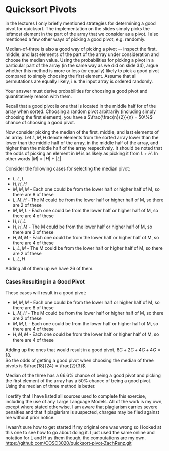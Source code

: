 # Quicksort Pivots

in the lectures I only briefly mentioned strategies for determining a good pivot
for quicksort. The implementation on the slides simply picks the leftmost
element in the part of the array that we consider as a pivot. I also mentioned a
few other ways of picking a good pivot, e.g. randomly.

Median-of-three is also a good way of picking a pivot -- inspect the first,
middle, and last elements of the part of the array under consideration and
choose the median value. Using the probabilities for picking a pivot in a
particular part of the array (in the same way as we did on slide 34), argue
whether this method is more or less (or equally) likely to pick a good pivot
compared to simply choosing the first element. Assume that all permutations are
equally likely, i.e. the input array is ordered randomly.

Your answer must derive probabilities for choosing a good pivot and
quantitatively reason with them.

Recall that a good pivot is one that is located in the middle half for of the array when sorted.
Choosing a random pivot arbitrarily (including simply choosing the first element), you have a $\frac{\frac{n}{2}}{n} = 50\%$ chance of choosing a good pivot.

Now consider picking the median of the first, middle, and last elements of an array. Let $L,M,H$ denote elements from the sorted array lower than the lower than the middle half of the array, in the middle half of the array, and higher than the middle half of the array respectively.
It should be noted that the odds of picking an element in $M$ is as likely as picking it from $L + H$. In other words $|M| = |H| + |L|$.

Consider the following cases for selecting the median pivot:

- $L, L, L$
- $H, H, H$
- $M, M, M$  - Each one could be from the lower half or higher half of M, so there are 8 of these  
- $L, M, H$  - The M could be from the lower half or higher half of M, so there are 2 of these  
- $M, M, L$  - Each one could be from the lower half or higher half of M, so there are 4 of these  
- $H, H, L$
- $H, H, M$  - The M could be from the lower half or higher half of M, so there are 2 of these  
- $H, M, M$  - Each one could be from the lower half or higher half of M, so there are 4 of these  
- $L, L, M$  - The M could be from the lower half or higher half of M, so there are 2 of these  
- $L, L, H$

Adding all of them up we have $26$ of them. 

### Cases Resulting in a Good Pivot

These cases will result in a good pivot:

- $M, M, M$  - Each one could be from the lower half or higher half of M, so there are 8 of these  
- $L, M, H$  - The M could be from the lower half or higher half of M, so there are 2 of these  
- $M, M, L$  - Each one could be from the lower half or higher half of M, so there are 4 of these  
- $H, M, M$  - Each one could be from the lower half or higher half of M, so there are 4 of these  

Adding up the ones that would result in a good pivot, $8G + 2G + 4G + 4G = 18$.  
So the odds of getting a good pivot when choosing the median of three pivots is $\frac{18}{24} = \frac{2}{3}$.

Median of the three has a $66.6\%$ chance of being a good pivot and picking the first element of the array has a $50\%$ chance of being a good pivot. Using the median of three method is better.

I certify that I have listed all sources used to complete this exercise, including the use of any Large Language Models. All of the work is my own, except where stated otherwise. I am aware that plagiarism carries severe penalties and that if plagiarism is suspected, charges may be filed against me without prior notice.

I wasn't sure how to get started if my original one was wrong so I looked at this one to see how to go about doing it. I just used the same online and notation for L and H as them though, the computations are my own. 
https://github.com/COSC3020/quicksort-pivot-ZachRenz.git
